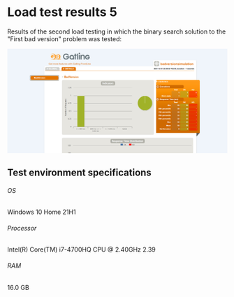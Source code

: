 # Load test results 5

Results of the second load testing in which the binary search solution to the "First bad version" problem was tested:

![Load test result 5](load_test_result2.png)

## Test environment specifications
###### OS
Windows 10 Home 21H1
###### Processor
Intel(R) Core(TM) i7-4700HQ CPU @ 2.40GHz   2.39
###### RAM
16.0 GB
